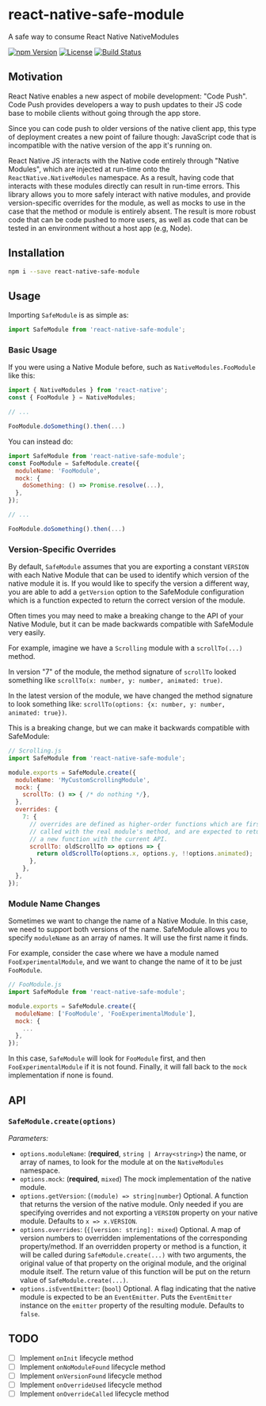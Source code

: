 # react-native-safe-module

A safe way to consume React Native NativeModules


[![npm Version](https://img.shields.io/npm/v/react-native-safe-module.svg)](https://www.npmjs.com/package/react-native-safe-module) [![License](https://img.shields.io/npm/l/react-native-safe-module.svg)](https://www.npmjs.com/package/react-native-safe-module) [![Build Status](https://travis-ci.org/lelandrichardson/react-native-safe-module.svg)](https://travis-ci.org/airbnb/react-native-safe-module)


## Motivation

React Native enables a new aspect of mobile development: "Code Push".
Code Push provides developers a way to push updates to their JS code base
to mobile clients without going through the app store.

Since you can code push to older versions of the native client app, this 
type of deployment creates a new point of failure though: JavaScript
code that is incompatible with the native version of the app it's running
on.

React Native JS interacts with the Native code entirely through "Native Modules",
which are injected at run-time onto the `ReactNative.NativeModules`
namespace. As a result, having code that interacts with these modules
directly can result in run-time errors.  This library allows you to more
safely interact with native modules, and provide version-specific overrides
for the module, as well as mocks to use in the case that the method or module
is entirely absent.  The result is more robust code that can be code pushed
to more users, as well as code that can be tested in an environment without
a host app (e.g, Node).



## Installation

```bash
npm i --save react-native-safe-module
```

## Usage

Importing `SafeModule` is as simple as:

```js
import SafeModule from 'react-native-safe-module';
```

### Basic Usage

If you were using a Native Module before, such as `NativeModules.FooModule`
like this:

```js
import { NativeModules } from 'react-native';
const { FooModule } = NativeModules;

// ...

FooModule.doSomething().then(...)

```

You can instead do:

```js
import SafeModule from 'react-native-safe-module';
const FooModule = SafeModule.create({
  moduleName: 'FooModule',
  mock: {
    doSomething: () => Promise.resolve(...),
  },
});

// ...

FooModule.doSomething().then(...)
```


### Version-Specific Overrides

By default, `SafeModule` assumes that you are exporting a constant `VERSION`
with each Native Module that can be used to identify which version of the
native module it is. If you would like to specify the version a different
way, you are able to add a `getVersion` option to the SafeModule configuration
which is a function expected to return the correct version of the module.

Often times you may need to make a breaking change to the API of your Native Module,
but it can be made backwards compatible with SafeModule very easily.

For example, imagine we have a `Scrolling` module with a `scrollTo(...)`
method. 

In version "7" of the module, the method signature of `scrollTo`
looked something like `scrollTo(x: number, y: number, animated: true)`.

In the latest version of the module, we have changed the method signature
to look something like: `scrollTo(options: {x: number, y: number, animated: true})`.

This is a breaking change, but we can make it backwards compatible with SafeModule:

```js
// Scrolling.js
import SafeModule from 'react-native-safe-module';

module.exports = SafeModule.create({
  moduleName: 'MyCustomScrollingModule',
  mock: {
    scrollTo: () => { /* do nothing */},
  },
  overrides: {
    7: {
      // overrides are defined as higher-order functions which are first
      // called with the real module's method, and are expected to return
      // a new function with the current API.
      scrollTo: oldScrollTo => options => {
        return oldScrollTo(options.x, options.y, !!options.animated);
      },
    },
  },
});
```


### Module Name Changes

Sometimes we want to change the name of a Native Module. In this case,
we need to support both versions of the name. SafeModule allows you to
specify `moduleName` as an array of names. It will use the first name
it finds.

For example, consider the case where we have a module named `FooExperimentalModule`,
and we want to change the name of it to be just `FooModule`.

```js
// FooModule.js
import SafeModule from 'react-native-safe-module';

module.exports = SafeModule.create({
  moduleName: ['FooModule', 'FooExperimentalModule'],
  mock: {
    ...
  },
});
```

In this case, `SafeModule` will look for `FooModule` first, and then
`FooExperimentalModule` if it is not found. Finally, it will fall back
to the `mock` implementation if none is found.




## API

### `SafeModule.create(options)`

*Parameters:*

  - `options.moduleName`: (**required**, `string | Array<string>`) the name,
  or array of names, to look for the module at on the `NativeModules` namespace.
  - `options.mock`: (**required**, `mixed`) The mock implementation of the native module.
  - `options.getVersion`: (`(module) => string|number`) Optional. A function that returns 
  the version of the native module. Only needed if you are specifying overrides and not
  exporting a `VERSION` property on your native module. Defaults to `x => x.VERSION`.
  - `options.overrides`: (`{[version: string]: mixed`) Optional. A map of version numbers to
  overridden implementations of the corresponding property/method. If an overridden property
  or method is a function, it will be called during `SafeModule.create(...)` with two arguments,
  the original value of that property on the original module, and the original module itself. The
  return value of this function will be put on the return value of `SafeModule.create(...)`.
  - `options.isEventEmitter`: (`bool`) Optional. A flag indicating that the native module
  is expected to be an `EventEmitter`. Puts the `EventEmitter` instance on the `emitter` 
  property of the resulting module. Defaults to `false`.




## TODO

- [ ] Implement `onInit` lifecycle method
- [ ] Implement `onNoModuleFound` lifecycle method
- [ ] Implement `onVersionFound` lifecycle method
- [ ] Implement `onOverrideUsed` lifecycle method
- [ ] Implement `onOverrideCalled` lifecycle method
